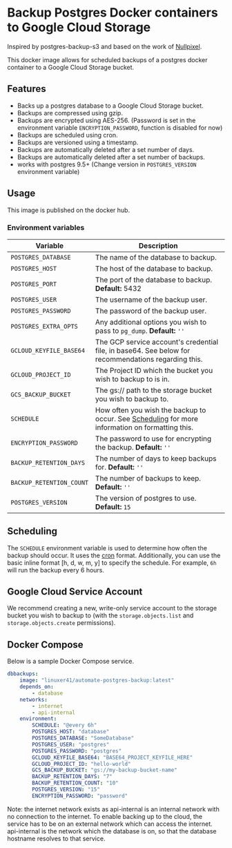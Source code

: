 # Backup Postgres Docker containers to Google Cloud Storage

Inspired by postgres-backup-s3 and based on the work of [Nullpixel](https://github.com/Nullpixel1/postgres-docker-gcs-backup).

This docker image allows for scheduled backups of a postgres docker container to a Google Cloud Storage bucket.

## Features

-   Backs up a postgres database to a Google Cloud Storage bucket.
-   Backups are compressed using gzip.
-   Backups are encrypted using AES-256. (Password is set in the environment variable `ENCRYPTION_PASSWORD`, function is disabled for now)
-   Backups are scheduled using cron.
-   Backups are versioned using a timestamp.
-   Backups are automatically deleted after a set number of days.
-   Backups are automatically deleted after a set number of backups.
-   works with postgres 9.5+ (Change version in `POSTGRES_VERSION` environment variable)




## Usage

This image is published on the docker hub.

### Environment variables
| Variable                | Description                                                                                                    |
|-------------------------|----------------------------------------------------------------------------------------------------------------|
| `POSTGRES_DATABASE`     | The name of the database to backup.                                                                            |
| `POSTGRES_HOST`         | The host of the database to backup.                                                                            |
| `POSTGRES_PORT`         | The port of the database to backup.  **Default:** 5432                                                         |
| `POSTGRES_USER`         | The username of the backup user.                                                                               |
| `POSTGRES_PASSWORD`     | The password of the backup user.                                                                               |
| `POSTGRES_EXTRA_OPTS`   | Any additional options you wish to pass to `pg_dump`. **Default:** `''`                                        |
| `GCLOUD_KEYFILE_BASE64` | The GCP service account's credential file, in base64. See below for recommendations regarding this.            |
| `GCLOUD_PROJECT_ID`     | The Project ID which the bucket you wish to backup to is in.                                                   |
| `GCS_BACKUP_BUCKET`     | The gs:// path to the storage bucket you wish to backup to.                                                    |
| `SCHEDULE`              | How often you wish the backup to occur. See [Scheduling](#scheduling) for more information on formatting this. |
| `ENCRYPTION_PASSWORD`   | The password to use for encrypting the backup. **Default:** `''`                                                |
| `BACKUP_RETENTION_DAYS` | The number of days to keep backups for. **Default:** `''`                                                        |
| `BACKUP_RETENTION_COUNT`| The number of backups to keep. **Default:** `''`                                                                 |
| `POSTGRES_VERSION`      | The version of postgres to use. **Default:** `15`                                                             |

## Scheduling

The `SCHEDULE` environment variable is used to determine how often the backup should occur. It uses the [cron](https://en.wikipedia.org/wiki/Cron) format.
Additionally, you can use the basic inline format [h, d, w, m, y] to specify the schedule. For example, `6h` will run the backup every 6 hours.

## Google Cloud Service Account

We recommend creating a new, write-only service account to the storage bucket you wish to backup to (with the `storage.objects.list` and `storage.objects.create` permissions).

## Docker Compose

Below is a sample Docker Compose service.

<!-- create yaml -->
```yaml
dbbackups:
    image: "linuxer41/automate-postgres-backup:latest"
    depends_on:
        - database
    networks:
        - internet
        - api-internal
    environment:
        SCHEDULE: "@every 6h"
        POSTGRES_HOST: "database"
        POSTGRES_DATABASE: "SomeDatabase"
        POSTGRES_USER: "postgres"
        POSTGRES_PASSWORD: "postgres"
        GCLOUD_KEYFILE_BASE64: "BASE64_PROJECT_KEYFILE_HERE"
        GCLOUD_PROJECT_ID: "hello-world"
        GCS_BACKUP_BUCKET: "gs://my-backup-bucket-name"
        BACKUP_RETENTION_DAYS: "7"
        BACKUP_RETENTION_COUNT: "10"
        POSTGRES_VERSION: "15"
        ENCRYPTION_PASSWORD: "password"
```

Note: the internet network exists as api-internal is an internal network with no connection to the internet. To enable backing up to the cloud, the service has to be on an external network which can access the internet. api-internal is the network which the database is on, so that the database hostname resolves to that service.